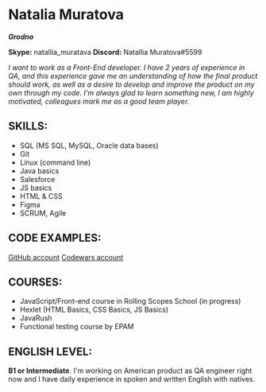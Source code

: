 # **Natalia Muratova**

***Grodno***

**Skype:** natallia_muratava
**Discord:** Natallia Muratova#5599

*I want to work as a Front-End developer. I have 2 years of experience in QA, and this experience gave me an understanding of how the final product should work, as well as a desire to develop and improve the product on my own through my code.*
*I'm always glad to learn something new, I am highly motivated, colleagues mark me as a good team player.*

## SKILLS:

- SQL (MS SQL, MySQL, Oracle data bases)
- Git
- Linux (command line)
- Java basics
- Salesforce
- JS basics
- HTML & CSS
- Figma
- SCRUM, Agile


## CODE EXAMPLES:

[GitHub account](https://github.com/Natymur)
[Codewars account](https://www.codewars.com/users/Natymur)

## COURSES:

* JavaScript/Front-end course in Rolling Scopes School (in progress)
* Hexlet (HTML Basics, CSS Basics, JS Basics)
* JavaRush
* Functional testing course by EPAM

## ENGLISH LEVEL:

**B1 or Intermediate**.
I'm working on American product as QA engineer right now and I have daily experience in spoken and written English with natives.